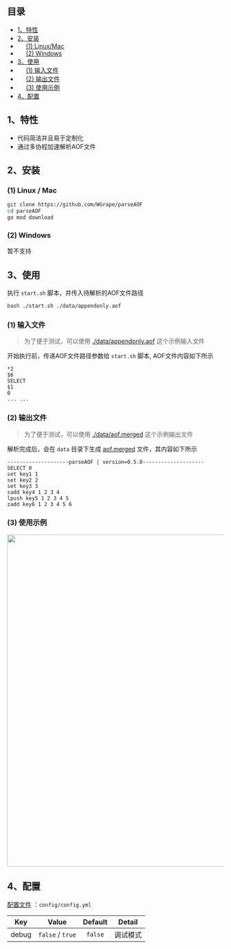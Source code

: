 ## 目录
- [1、特性](#1)
- [2、安装](#2)
- &nbsp;&nbsp;&nbsp;&nbsp;&nbsp;[(1) Linux/Mac](#21)
- &nbsp;&nbsp;&nbsp;&nbsp;&nbsp;[(2) Windows](#22)
- [3、使用](#3)
- &nbsp;&nbsp;&nbsp;&nbsp;&nbsp;[(1) 输入文件](#31)
- &nbsp;&nbsp;&nbsp;&nbsp;&nbsp;[(2) 输出文件](#32)
- &nbsp;&nbsp;&nbsp;&nbsp;&nbsp;[(3) 使用示例](#33)
- [4、配置](#4)

## <span id="1">1、特性</span>
- 代码简洁并且易于定制化
- 通过多协程加速解析AOF文件

## <span id="2">2、安装</span>

### <span id="21">(1) Linux / Mac</span>
```bash
git clone https://github.com/WGrape/parseAOF
cd parseAOF
go mod download
```

### <span id="22">(2) Windows</span>
暂不支持

## <span id="3">3、使用</span>
执行 ```start.sh``` 脚本，并传入待解析的AOF文件路径

```bash
bash ./start.sh ./data/appendonly.aof
```

### <span id="31">(1) 输入文件</span>
> 为了便于测试，可以使用 [./data/appendonly.aof](./data/appendonly.aof) 这个示例输入文件

开始执行前，传递AOF文件路径参数给 ```start.sh``` 脚本, AOF文件内容如下所示

```text
*2
$6
SELECT
$1
0
... ...
```


### <span id="32">(2) 输出文件</span>
> 为了便于测试，可以使用 [./data/aof.merged](./data/aof.merged) 这个示例输出文件

解析完成后，会在 ```data``` 目录下生成 [aof.merged](./data/aof.merged) 文件，其内容如下所示

```text
--------------------parseAOF | version=0.5.0--------------------
SELECT 0 
set key1 1 
set key2 2 
set key3 3 
sadd key4 1 2 3 4 
lpush key5 1 2 3 4 5 
zadd key6 1 2 3 4 5 6 
```

### <span id="33">(3) 使用示例</span>

<img width="770" src="https://user-images.githubusercontent.com/35942268/144350765-6409d955-5f99-4218-81a5-c6ea840a749b.png" />

## <span id="4">4、配置</span>

[配置文件](./config/config.yml) ：```config/config.yml```

| Key | Value | Default | Detail |
| --- | :----:  | :---: | :---: |
| debug | ```false``` / ```true``` | ```false``` | 调试模式 |
